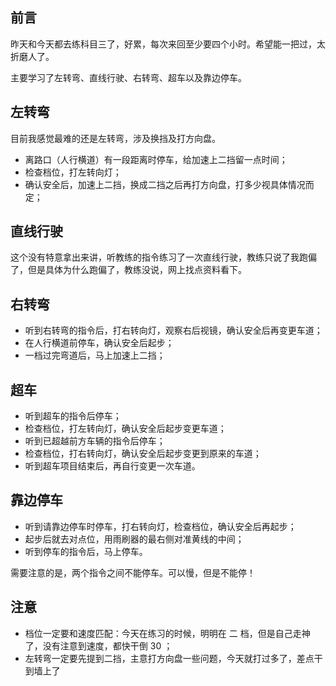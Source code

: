 ## 前言

昨天和今天都去练科目三了，好累，每次来回至少要四个小时。希望能一把过，太折磨人了。

主要学习了左转弯、直线行驶、右转弯、超车以及靠边停车。

## 左转弯

目前我感觉最难的还是左转弯，涉及换挡及打方向盘。

- 离路口（人行横道）有一段距离时停车，给加速上二挡留一点时间；
- 检查档位，打左转向灯；
- 确认安全后，加速上二挡，换成二挡之后再打方向盘，打多少视具体情况而定；

## 直线行驶

这个没有特意拿出来讲，听教练的指令练习了一次直线行驶，教练只说了我跑偏了，但是具体为什么跑偏了，教练没说，网上找点资料看下。

## 右转弯

- 听到右转弯的指令后，打右转向灯，观察右后视镜，确认安全后再变更车道；
- 在人行横道前停车，确认安全后起步；
- 一档过完弯道后，马上加速上二挡；

## 超车

- 听到超车的指令后停车；
- 检查档位，打左转向灯，确认安全后起步变更车道；
- 听到已超越前方车辆的指令后停车；
- 检查档位，打右转向灯，确认安全后起步变更到原来的车道；
- 听到超车项目结束后，再自行变更一次车道。

## 靠边停车

- 听到请靠边停车时停车，打右转向灯，检查档位，确认安全后再起步；
- 起步后就去对点位，用雨刷器的最右侧对准黄线的中间；
- 听到停车的指令后，马上停车。

需要注意的是，两个指令之间不能停车。可以慢，但是不能停！

## 注意

- 档位一定要和速度匹配：今天在练习的时候，明明在 二 档，但是自己走神了，没有注意到速度，都快干倒 30 ；
- 左转弯一定要先提到二挡，主意打方向盘一些问题，今天就打过多了，差点干到墙上了
